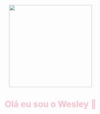 <p align="center">
  <img src="https://cdn.dribbble.com/users/1452894/screenshots/14268276/image.gif" style="display: block; margin: 0 auto; height: 270px; width:auto;">
</p>

<h1 align="center" style="color: pink;">
  Olá eu sou o Wesley 👋
</h1>



<!--
**wesley-brwno/wesley-brwno** is a ✨ _special_ ✨ repository because its `README.md` (this file) appears on your GitHub profile.

Here are some ideas to get you started:

- 🔭 I’m currently working on ...
- 🌱 I’m currently learning ...
- 👯 I’m looking to collaborate on ...
- 🤔 I’m looking for help with ...
- 💬 Ask me about ...
- 📫 How to reach me: ...
- 😄 Pronouns: ...
- ⚡ Fun fact: ...
-->
